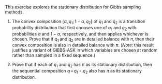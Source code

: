 

This exercise explores the stationary
distribution for Gibbs sampling methods.<br>

1.  The convex composition $[\alpha, q_1; 1-\alpha, q_2]$ of $q_1$ and
    $q_2$ is a transition probability distribution that first chooses
    one of $q_1$ and $q_2$ with probabilities $\alpha$ and $1-\alpha$,
    respectively, and then applies whichever is chosen. Prove that if
    $q_1$ and $q_2$ are in detailed balance with $\pi$, then their
    convex composition is also in detailed balance with $\pi$.
    (<i>Note</i>: this result justifies a variant of GIBBS-ASK in which
    variables are chosen at random rather than sampled in a
    fixed sequence.)<br>

2.  Prove that if each of $q_1$ and $q_2$ has $\pi$ as its stationary
    distribution, then the sequential composition
    $q {{\,=\,}}q_1 \circ q_2$ also has $\pi$ as its
    stationary distribution.<br>
